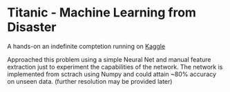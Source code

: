 # Titanic - Machine Learning from Disaster

A hands-on an indefinite comptetion running on [Kaggle](https://www.kaggle.com/competitions/titanic/)

Approached this problem using a simple Neural Net and manual feature extraction just to experiment the capabilities of the network.
The network is implemented from sctrach using Numpy and could attain ~80% accuracy on unseen data. (further resolution may be provided later)